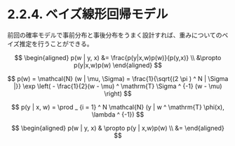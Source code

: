 # 2.2.4. ベイズ線形回帰モデル

前回の確率モデルで事前分布と事後分布をうまく設計すれば、重みについてのベイズ推定を行うことができる。

$$
\begin{aligned}
p(w | y, x) &= \frac{p(y|x,w)p(w)}{p(y,x)} \\
&\propto p(y|x,w)p(w)
\end{aligned}
$$

$$
p(w) = \mathcal{N} (w | \mu, \Sigma) = \frac{1}{\sqrt{(2 \pi ) ^ N | \Sigma |}} \exp \left( - \frac{1}{2}(w - \mu) ^ \mathrm{T} \Sigma ^ {-1} (w - \mu) \right)
$$

$$
p(y | x, w) = \prod _ {i = 1} ^ N \mathcal{N} (y | w ^ \mathrm{T} \phi(x), \lambda ^ {-1})
$$

$$
\begin{aligned}
p(w | y, x) & \propto p(y | x,w)p(w) \\
&= 
\end{aligned}
$$

